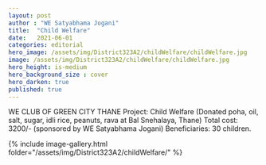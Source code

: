 ```yaml
---
layout: post
author : "WE Satyabhama Jogani"
title:  "Child Welfare"
date:   2021-06-01
categories: editorial
hero_image: /assets/img/District323A2/childWelfare/childWelfare.jpg
image: /assets/img/District323A2/childWelfare/childWelfare.jpg
hero_height: is-medium
hero_background_size : cover
hero_darken: true
published: true
---
```


WE CLUB OF GREEN CITY THANE Project: Child Welfare (Donated poha, oil, salt, sugar, idli rice, peanuts, rava at Bal Snehalaya, Thane)  Total cost: 3200/- (sponsored by WE Satyabhama Jogani)  Beneficiaries: 30 children.

{% include image-gallery.html folder="/assets/img/District323A2/childWelfare/" %}